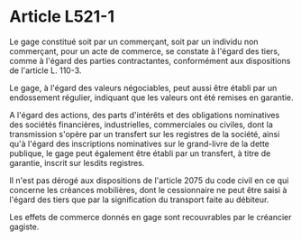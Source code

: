 # Article L521-1

Le gage constitué soit par un commerçant, soit par un individu non commerçant, pour un acte de commerce, se constate à l'égard des tiers, comme à l'égard des parties contractantes, conformément aux dispositions de l'article L. 110-3.

Le gage, à l'égard des valeurs négociables, peut aussi être établi par un endossement régulier, indiquant que les valeurs ont été remises en garantie.

A l'égard des actions, des parts d'intérêts et des obligations nominatives des sociétés financières, industrielles, commerciales ou civiles, dont la transmission s'opère par un transfert sur les registres de la société, ainsi qu'à l'égard des inscriptions nominatives sur le grand-livre de la dette publique, le gage peut également être établi par un transfert, à titre de garantie, inscrit sur lesdits registres.

Il n'est pas dérogé aux dispositions de l'article 2075 du code civil en ce qui concerne les créances mobilières, dont le cessionnaire ne peut être saisi à l'égard des tiers que par la signification du transport faite au débiteur.

Les effets de commerce donnés en gage sont recouvrables par le créancier gagiste.
